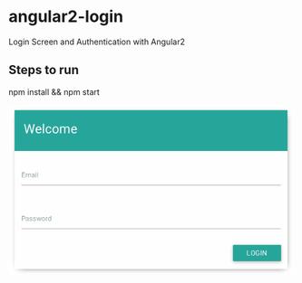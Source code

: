 # angular2-login
Login Screen and Authentication with Angular2

## Steps to run
npm install && npm start

![Screenshot](angular2-login.gif)
